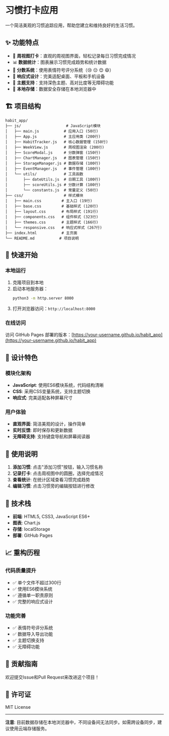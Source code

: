 # 习惯打卡应用

一个简洁美观的习惯追踪应用，帮助您建立和维持良好的生活习惯。

## ✨ 功能特点

- 📅 **周视图打卡**：直观的周视图界面，轻松记录每日习惯完成情况
- 📊 **数据统计**：图表展示习惯完成趋势和统计数据
- 🎯 **分数系统**：使用表情符号评分系统（😢 😔 😊 😄）
- 📱 **响应式设计**：完美适配桌面、平板和手机设备
- 🌙 **主题支持**：支持深色主题、高对比度等无障碍功能
- 💾 **本地存储**：数据安全存储在本地浏览器中

## 🏗️ 项目结构

```
habit_app/
├── js/                    # JavaScript模块
│   ├── main.js           # 应用入口 (50行)
│   ├── App.js            # 主应用类 (200行)
│   ├── HabitTracker.js   # 核心数据管理 (150行)
│   ├── WeekView.js       # 周视图渲染 (200行)
│   ├── ScoreModal.js     # 分数弹窗 (150行)
│   ├── ChartManager.js   # 图表管理 (150行)
│   ├── StorageManager.js # 数据存储 (100行)
│   ├── EventManager.js   # 事件管理 (100行)
│   └── utils/            # 工具函数
│       ├── dateUtils.js  # 日期工具 (100行)
│       ├── scoreUtils.js # 分数计算 (100行)
│       └── constants.js  # 常量定义 (50行)
├── css/                  # 样式模块
│   ├── main.css         # 主入口 (19行)
│   ├── base.css         # 基础样式 (120行)
│   ├── layout.css       # 布局样式 (191行)
│   ├── components.css   # 组件样式 (323行)
│   ├── themes.css       # 主题样式 (166行)
│   └── responsive.css   # 响应式样式 (267行)
├── index.html           # 主页面
└── README.md           # 项目说明
```

## 🚀 快速开始

### 本地运行

1. 克隆项目到本地
2. 启动本地服务器：
   ```bash
   python3 -m http.server 8000
   ```
3. 打开浏览器访问：`http://localhost:8000`

### 在线访问

访问 GitHub Pages 部署的版本：[https://your-username.github.io/habit_app](https://your-username.github.io/habit_app)

## 🎨 设计特色

### 模块化架构
- **JavaScript**: 使用ES6模块系统，代码结构清晰
- **CSS**: 采用CSS变量系统，支持主题切换
- **响应式**: 完美适配各种屏幕尺寸

### 用户体验
- **直观界面**: 简洁美观的设计，操作简单
- **实时反馈**: 即时保存和更新数据
- **无障碍支持**: 支持键盘导航和屏幕阅读器

## 📱 使用说明

1. **添加习惯**: 点击"添加习惯"按钮，输入习惯名称
2. **记录打卡**: 点击周视图中的圆圈，选择完成情况
3. **查看统计**: 在统计区域查看习惯完成趋势
4. **编辑习惯**: 点击习惯旁的编辑按钮进行修改

## 🔧 技术栈

- **前端**: HTML5, CSS3, JavaScript ES6+
- **图表**: Chart.js
- **存储**: localStorage
- **部署**: GitHub Pages

## 📈 重构历程

### 代码质量提升
- ✅ 单个文件不超过300行
- ✅ 使用ES6模块系统
- ✅ 遵循单一职责原则
- ✅ 完整的响应式设计

### 功能完善
- ✅ 表情符号评分系统
- ✅ 数据导入导出功能
- ✅ 主题切换支持
- ✅ 无障碍功能

## 🤝 贡献指南

欢迎提交Issue和Pull Request来改进这个项目！

## 📄 许可证

MIT License

---

**注意**: 目前数据存储在本地浏览器中，不同设备间无法同步。如需跨设备同步，建议使用云端存储服务。 